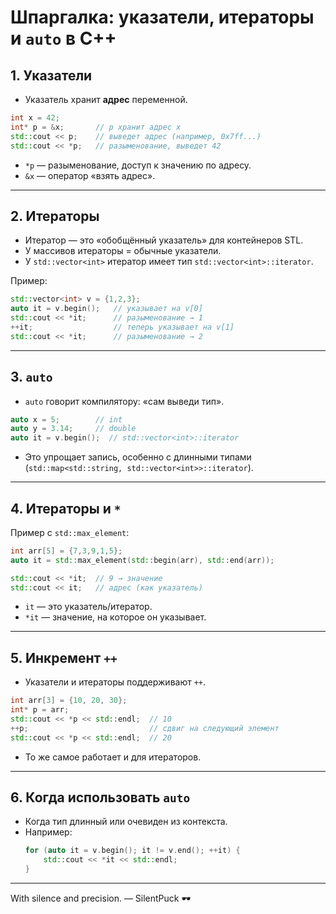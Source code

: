 # Шпаргалка: указатели, итераторы и `auto` в C++

## 1. Указатели
- Указатель хранит **адрес** переменной.
```cpp
int x = 42;
int* p = &x;       // p хранит адрес x
std::cout << p;    // выведет адрес (например, 0x7ff...)
std::cout << *p;   // разыменование, выведет 42
```
- `*p` — разыменование, доступ к значению по адресу.
- `&x` — оператор «взять адрес».

---

## 2. Итераторы
- Итератор — это «обобщённый указатель» для контейнеров STL.
- У массивов итераторы = обычные указатели.
- У `std::vector<int>` итератор имеет тип `std::vector<int>::iterator`.

Пример:
```cpp
std::vector<int> v = {1,2,3};
auto it = v.begin();   // указывает на v[0]
std::cout << *it;      // разыменование → 1
++it;                  // теперь указывает на v[1]
std::cout << *it;      // разыменование → 2
```

---

## 3. `auto`
- `auto` говорит компилятору: «сам выведи тип».
```cpp
auto x = 5;        // int
auto y = 3.14;     // double
auto it = v.begin();  // std::vector<int>::iterator
```
- Это упрощает запись, особенно с длинными типами (`std::map<std::string, std::vector<int>>::iterator`).

---

## 4. Итераторы и `*`
Пример с `std::max_element`:
```cpp
int arr[5] = {7,3,9,1,5};
auto it = std::max_element(std::begin(arr), std::end(arr));

std::cout << *it;  // 9 → значение
std::cout << it;   // адрес (как указатель)
```
- `it` — это указатель/итератор.
- `*it` — значение, на которое он указывает.

---

## 5. Инкремент `++`
- Указатели и итераторы поддерживают `++`.
```cpp
int arr[3] = {10, 20, 30};
int* p = arr;
std::cout << *p << std::endl;  // 10
++p;                           // сдвиг на следующий элемент
std::cout << *p << std::endl;  // 20
```
- То же самое работает и для итераторов.

---

## 6. Когда использовать `auto`
- Когда тип длинный или очевиден из контекста.
- Например:
  ```cpp
  for (auto it = v.begin(); it != v.end(); ++it) {
      std::cout << *it << std::endl;
  }
  ```

---

With silence and precision. — SilentPuck 🕶️
